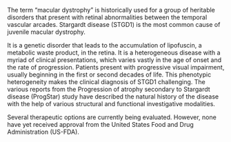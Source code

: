 The term “macular dystrophy” is historically used for a group of heritable disorders that present with retinal abnormalities between the temporal vascular arcades. Stargardt disease (STGD1) is the most common cause of juvenile macular dystrophy.

It is a genetic disorder that leads to the accumulation of lipofuscin, a metabolic waste product, in the retina. It is a heterogeneous disease with a myriad of clinical presentations, which varies vastly in the age of onset and the rate of progression. Patients present with progressive visual impairment, usually beginning in the first or second decades of life. This phenotypic heterogeneity makes the clinical diagnosis of STGD1 challenging. The various reports from the Progression of atrophy secondary to Stargardt disease (ProgStar) study have described the natural history of the disease with the help of various structural and functional investigative modalities.

Several therapeutic options are currently being evaluated. However, none have yet received approval from the United States Food and Drug Administration (US-FDA).
